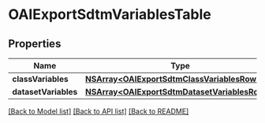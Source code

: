 # OAIExportSdtmVariablesTable

## Properties
Name | Type | Description | Notes
------------ | ------------- | ------------- | -------------
**classVariables** | [**NSArray&lt;OAIExportSdtmClassVariablesRow&gt;***](OAIExportSdtmClassVariablesRow.md) |  | [optional] 
**datasetVariables** | [**NSArray&lt;OAIExportSdtmDatasetVariablesRow&gt;***](OAIExportSdtmDatasetVariablesRow.md) |  | [optional] 

[[Back to Model list]](../README.md#documentation-for-models) [[Back to API list]](../README.md#documentation-for-api-endpoints) [[Back to README]](../README.md)


